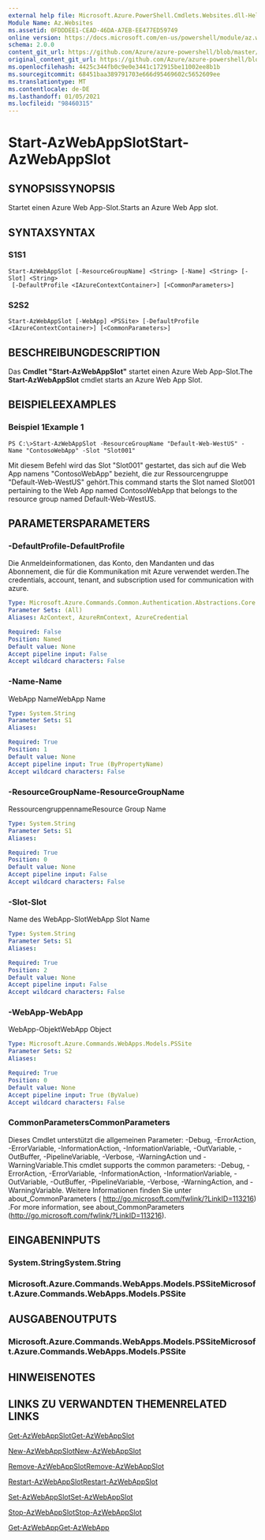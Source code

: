 ```yaml
---
external help file: Microsoft.Azure.PowerShell.Cmdlets.Websites.dll-Help.xml
Module Name: Az.Websites
ms.assetid: 0FDDDEE1-CEAD-46DA-A7EB-EE477ED59749
online version: https://docs.microsoft.com/en-us/powershell/module/az.websites/start-azwebappslot
schema: 2.0.0
content_git_url: https://github.com/Azure/azure-powershell/blob/master/src/Websites/Websites/help/Start-AzWebAppSlot.md
original_content_git_url: https://github.com/Azure/azure-powershell/blob/master/src/Websites/Websites/help/Start-AzWebAppSlot.md
ms.openlocfilehash: 4425c344fb0c9e0e3441c172915be11002ee8b1b
ms.sourcegitcommit: 68451baa389791703e666d95469602c5652609ee
ms.translationtype: MT
ms.contentlocale: de-DE
ms.lasthandoff: 01/05/2021
ms.locfileid: "98460315"
---
```

# <span data-ttu-id="9891c-101">Start-AzWebAppSlot</span><span class="sxs-lookup"><span data-stu-id="9891c-101">Start-AzWebAppSlot</span></span>

## <span data-ttu-id="9891c-102">SYNOPSIS</span><span class="sxs-lookup"><span data-stu-id="9891c-102">SYNOPSIS</span></span>
<span data-ttu-id="9891c-103">Startet einen Azure Web App-Slot.</span><span class="sxs-lookup"><span data-stu-id="9891c-103">Starts an Azure Web App slot.</span></span>

## <span data-ttu-id="9891c-104">SYNTAX</span><span class="sxs-lookup"><span data-stu-id="9891c-104">SYNTAX</span></span>

### <span data-ttu-id="9891c-105">S1</span><span class="sxs-lookup"><span data-stu-id="9891c-105">S1</span></span>
```
Start-AzWebAppSlot [-ResourceGroupName] <String> [-Name] <String> [-Slot] <String>
 [-DefaultProfile <IAzureContextContainer>] [<CommonParameters>]
```

### <span data-ttu-id="9891c-106">S2</span><span class="sxs-lookup"><span data-stu-id="9891c-106">S2</span></span>
```
Start-AzWebAppSlot [-WebApp] <PSSite> [-DefaultProfile <IAzureContextContainer>] [<CommonParameters>]
```

## <span data-ttu-id="9891c-107">BESCHREIBUNG</span><span class="sxs-lookup"><span data-stu-id="9891c-107">DESCRIPTION</span></span>
<span data-ttu-id="9891c-108">Das **Cmdlet "Start-AzWebAppSlot"** startet einen Azure Web App-Slot.</span><span class="sxs-lookup"><span data-stu-id="9891c-108">The **Start-AzWebAppSlot** cmdlet starts an Azure Web App Slot.</span></span>

## <span data-ttu-id="9891c-109">BEISPIELE</span><span class="sxs-lookup"><span data-stu-id="9891c-109">EXAMPLES</span></span>

### <span data-ttu-id="9891c-110">Beispiel 1</span><span class="sxs-lookup"><span data-stu-id="9891c-110">Example 1</span></span>
```
PS C:\>Start-AzWebAppSlot -ResourceGroupName "Default-Web-WestUS" -Name "ContosoWebApp" -Slot "Slot001"
```

<span data-ttu-id="9891c-111">Mit diesem Befehl wird das Slot "Slot001" gestartet, das sich auf die Web App namens "ContosoWebApp" bezieht, die zur Ressourcengruppe "Default-Web-WestUS" gehört.</span><span class="sxs-lookup"><span data-stu-id="9891c-111">This command starts the Slot named Slot001 pertaining to the Web App named ContosoWebApp that belongs to the resource group named Default-Web-WestUS.</span></span>

## <span data-ttu-id="9891c-112">PARAMETERS</span><span class="sxs-lookup"><span data-stu-id="9891c-112">PARAMETERS</span></span>

### <span data-ttu-id="9891c-113">-DefaultProfile</span><span class="sxs-lookup"><span data-stu-id="9891c-113">-DefaultProfile</span></span>
<span data-ttu-id="9891c-114">Die Anmeldeinformationen, das Konto, den Mandanten und das Abonnement, die für die Kommunikation mit Azure verwendet werden.</span><span class="sxs-lookup"><span data-stu-id="9891c-114">The credentials, account, tenant, and subscription used for communication with azure.</span></span>

```yaml
Type: Microsoft.Azure.Commands.Common.Authentication.Abstractions.Core.IAzureContextContainer
Parameter Sets: (All)
Aliases: AzContext, AzureRmContext, AzureCredential

Required: False
Position: Named
Default value: None
Accept pipeline input: False
Accept wildcard characters: False
```

### <span data-ttu-id="9891c-115">-Name</span><span class="sxs-lookup"><span data-stu-id="9891c-115">-Name</span></span>
<span data-ttu-id="9891c-116">WebApp Name</span><span class="sxs-lookup"><span data-stu-id="9891c-116">WebApp Name</span></span>

```yaml
Type: System.String
Parameter Sets: S1
Aliases:

Required: True
Position: 1
Default value: None
Accept pipeline input: True (ByPropertyName)
Accept wildcard characters: False
```

### <span data-ttu-id="9891c-117">-ResourceGroupName</span><span class="sxs-lookup"><span data-stu-id="9891c-117">-ResourceGroupName</span></span>
<span data-ttu-id="9891c-118">Ressourcengruppenname</span><span class="sxs-lookup"><span data-stu-id="9891c-118">Resource Group Name</span></span>

```yaml
Type: System.String
Parameter Sets: S1
Aliases:

Required: True
Position: 0
Default value: None
Accept pipeline input: False
Accept wildcard characters: False
```

### <span data-ttu-id="9891c-119">-Slot</span><span class="sxs-lookup"><span data-stu-id="9891c-119">-Slot</span></span>
<span data-ttu-id="9891c-120">Name des WebApp-Slot</span><span class="sxs-lookup"><span data-stu-id="9891c-120">WebApp Slot Name</span></span>

```yaml
Type: System.String
Parameter Sets: S1
Aliases:

Required: True
Position: 2
Default value: None
Accept pipeline input: False
Accept wildcard characters: False
```

### <span data-ttu-id="9891c-121">-WebApp</span><span class="sxs-lookup"><span data-stu-id="9891c-121">-WebApp</span></span>
<span data-ttu-id="9891c-122">WebApp-Objekt</span><span class="sxs-lookup"><span data-stu-id="9891c-122">WebApp Object</span></span>

```yaml
Type: Microsoft.Azure.Commands.WebApps.Models.PSSite
Parameter Sets: S2
Aliases:

Required: True
Position: 0
Default value: None
Accept pipeline input: True (ByValue)
Accept wildcard characters: False
```

### <span data-ttu-id="9891c-123">CommonParameters</span><span class="sxs-lookup"><span data-stu-id="9891c-123">CommonParameters</span></span>
<span data-ttu-id="9891c-124">Dieses Cmdlet unterstützt die allgemeinen Parameter: -Debug, -ErrorAction, -ErrorVariable, -InformationAction, -InformationVariable, -OutVariable, -OutBuffer, -PipelineVariable, -Verbose, -WarningAction und -WarningVariable.</span><span class="sxs-lookup"><span data-stu-id="9891c-124">This cmdlet supports the common parameters: -Debug, -ErrorAction, -ErrorVariable, -InformationAction, -InformationVariable, -OutVariable, -OutBuffer, -PipelineVariable, -Verbose, -WarningAction, and -WarningVariable.</span></span> <span data-ttu-id="9891c-125">Weitere Informationen finden Sie unter about_CommonParameters ( http://go.microsoft.com/fwlink/?LinkID=113216) .</span><span class="sxs-lookup"><span data-stu-id="9891c-125">For more information, see about_CommonParameters (http://go.microsoft.com/fwlink/?LinkID=113216).</span></span>

## <span data-ttu-id="9891c-126">EINGABEN</span><span class="sxs-lookup"><span data-stu-id="9891c-126">INPUTS</span></span>

### <span data-ttu-id="9891c-127">System.String</span><span class="sxs-lookup"><span data-stu-id="9891c-127">System.String</span></span>

### <span data-ttu-id="9891c-128">Microsoft.Azure.Commands.WebApps.Models.PSSite</span><span class="sxs-lookup"><span data-stu-id="9891c-128">Microsoft.Azure.Commands.WebApps.Models.PSSite</span></span>

## <span data-ttu-id="9891c-129">AUSGABEN</span><span class="sxs-lookup"><span data-stu-id="9891c-129">OUTPUTS</span></span>

### <span data-ttu-id="9891c-130">Microsoft.Azure.Commands.WebApps.Models.PSSite</span><span class="sxs-lookup"><span data-stu-id="9891c-130">Microsoft.Azure.Commands.WebApps.Models.PSSite</span></span>

## <span data-ttu-id="9891c-131">HINWEISE</span><span class="sxs-lookup"><span data-stu-id="9891c-131">NOTES</span></span>

## <span data-ttu-id="9891c-132">LINKS ZU VERWANDTEN THEMEN</span><span class="sxs-lookup"><span data-stu-id="9891c-132">RELATED LINKS</span></span>

[<span data-ttu-id="9891c-133">Get-AzWebAppSlot</span><span class="sxs-lookup"><span data-stu-id="9891c-133">Get-AzWebAppSlot</span></span>](./Get-AzWebAppSlot.md)

[<span data-ttu-id="9891c-134">New-AzWebAppSlot</span><span class="sxs-lookup"><span data-stu-id="9891c-134">New-AzWebAppSlot</span></span>](./New-AzWebAppSlot.md)

[<span data-ttu-id="9891c-135">Remove-AzWebAppSlot</span><span class="sxs-lookup"><span data-stu-id="9891c-135">Remove-AzWebAppSlot</span></span>](./Remove-AzWebAppSlot.md)

[<span data-ttu-id="9891c-136">Restart-AzWebAppSlot</span><span class="sxs-lookup"><span data-stu-id="9891c-136">Restart-AzWebAppSlot</span></span>](./Restart-AzWebAppSlot.md)

[<span data-ttu-id="9891c-137">Set-AzWebAppSlot</span><span class="sxs-lookup"><span data-stu-id="9891c-137">Set-AzWebAppSlot</span></span>](./Set-AzWebAppSlot.md)

[<span data-ttu-id="9891c-138">Stop-AzWebAppSlot</span><span class="sxs-lookup"><span data-stu-id="9891c-138">Stop-AzWebAppSlot</span></span>](./Stop-AzWebAppSlot.md)

[<span data-ttu-id="9891c-139">Get-AzWebApp</span><span class="sxs-lookup"><span data-stu-id="9891c-139">Get-AzWebApp</span></span>](./Get-AzWebApp.md)
